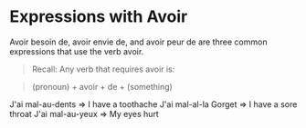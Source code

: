 # Expressions with Avoir 

Avoir besoin de, avoir envie de, and avoir peur de are three common expressions that use the verb avoir.

> Recall: Any verb that requires avoir is:

> (pronoun) + avoir + de + (something)

J'ai mal-au-dents => I have a toothache
J'ai mal-al-la Gorget => I have a sore throat
J'ai mal-au-yeux => My eyes hurt

